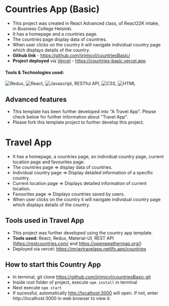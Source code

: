 # Countries App (Basic)
- This project was created in React Advanced class, of React22K intake, in Business College Helsinki.
- It has a homepage and a countries page.
- The countries page display data of countries.
- When user clicks on the country it will navigate individual country page which displays details of the country.
- **Github link** - https://github.com/jirimicvl/countriesBasic/
- **Project deployed** via <a href="https://countries-basic.vercel.app">Vercel</a> - https://countries-basic.vercel.app

#### **Tools & Technologies** used:
![Redux](https://img.shields.io/badge/Redux-593D88?style=flat-square&logo=redux&logoColor=white), ![React](https://img.shields.io/badge/React-20232A?style=flat-square&logo=react&logoColor=61DAFB), ![Javascript](https://img.shields.io/badge/JavaScript-F7DF1E?style=flat-square&logo=javascript&logoColor=black), RESTful API, ![CSS](https://img.shields.io/badge/CSS-239120?&style=flat-square&logo=css3&logoColor=white"), ![HTML](https://img.shields.io/badge/-HTML5-E34F26?style=flat-square&logo=html5&logoColor=white)

## Advanced features
- This template has been further developed into "A Travel App". Please check below for further information about "Travel App".
- Please fork this template project to further develop this project.

# Travel App
- It has a homepage, a countries page, an individual country page, current location page and favourites page.
- The countries page => display data of countries.
- Individual country page => Display detailed information of a specific country.
- Current location page => Displays detailed information of current location.
- Favourites page => Displays countries saved by users.
- When user clicks on the country it will navigate individual country page which displays details of the country.

## Tools used in Travel App
- This project was further developed using the country app template.
- **Tools used:** React, Redux, Material-UI, REST API (<a href="https://restcountries.com/">https://restcountries.com/ </a> and
        <a href="https://openweathermap.org/">https://openweathermap.org/</a>)
- Deployed via vercel: https://mrjaytravelapp.netlify.app/countries 

## How to start this Country App
- In terminal, git clone https://github.com/jirimicvl/countriesBasic.git
- Inside root folder of project, execute `npm install` in terminal
- Next execute `npm start`
- If sucessful, automatically [http://localhost:3000](http://localhost:3000) will open. If not, enter http://localhost:3000 in web browser to view it.
